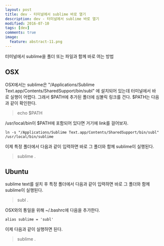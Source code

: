 ```yaml
---
layout: post
title: dev - 터미널에서 sublime 바로 열기
description: dev - 터미널에서 sublime 바로 열기
modified: 2016-07-10
tags: [dev]
comments: true
image:
  feature: abstract-11.png
---
```

터미널에서 sublime을 폴더 또는 파일과 함께 바로 여는 방법

## OSX

OSX에서는 sublime은 "/Applications/Sublime Text.app/Contents/SharedSupport/bin/subl" 에 설치되어 있는데 터미널에서 바로 실행이 어렵다. 그래서 $PATH에 추가된 폴더에 심볼릭 링크를 건다. 
$PATH는 다음과 같이 확인한다. 

> echo $PATH

/usr/local/bin이 $PATH에 포함되어 있다면 거기에 link를 걸어보자. 

```
ln -s "/Applications/Sublime Text.app/Contents/SharedSupport/bin/subl" /usr/local/bin/sublime
```

이제 특정 폴더에서 다음과 같이 입력하면 바로 그 폴더와 함께 sublime이 실행된다.

> sublime .

### 

## Ubuntu

sublime text를 설치 후 특정 폴더에서 다음과 같이 입력하면 바로 그 폴더와 함께 sublime이 실행된다.

> subl .

OSX와의 통일을 위해 ~/.bashrc에 다음을 추가한다. 

```
alias sublime = 'subl'
```

이제 다음과 같이 실행하면 된다. 

> sublime .
